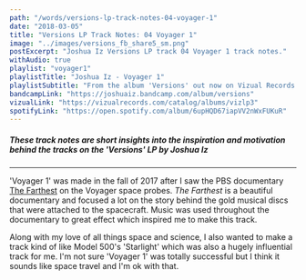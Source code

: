```yaml
---
path: "/words/versions-lp-track-notes-04-voyager-1"
date: "2018-03-05"
title: "Versions LP Track Notes: 04 Voyager 1"
image: "../images/versions_fb_share5_sm.png"
postExcerpt: "Joshua Iz Versions LP track 04 Voyager 1 track notes."
withAudio: true
playlist: "voyager1"
playlistTitle: "Joshua Iz - Voyager 1"
playlistSubtitle: "From the album 'Versions' out now on Vizual Records."
bandcampLink: "https://joshuaiz.bandcamp.com/album/versions"
vizualLink: "https://vizualrecords.com/catalog/albums/vizlp3"
spotifyLink: "https://open.spotify.com/album/6upHQD67iapVV2nWxFUKuR"
---
```


##### **These track notes are short insights into the inspiration and motivation behind the tracks on the 'Versions' LP by Joshua Iz**

---

'Voyager 1' was made in the fall of 2017 after I saw the PBS documentary <a href="http://www.pbs.org/the-farthest/home/" rel="noopener" target="_blank">The Farthest</a> on the Voyager space probes. <em>The Farthest</em> is a beautiful documentary and focused a lot on the story behind the gold musical discs that were attached to the spacecraft. Music was used throughout the documentary to great effect which inspired me to make this track. 

Along with my love of all things space and science, I also wanted to make a track kind of like Model 500's 'Starlight' which was also a hugely influential track for me. I'm not sure 'Voyager 1' was totally successful but I think it sounds like space travel and I'm ok with that.
